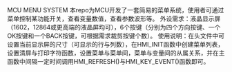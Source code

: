 MCU MENU SYSTEM
本repo为MCU开发了一套简易的菜单系统，使用者可通过菜单控制某功能开关，查看变量数值，查看参数波形等。
外设需求：液晶显示屏（1602，12864或更高端的液晶屏均可），6个按键（分别为四个方向按键、一个OK按键和一个BACK按键，可根据需求裁剪按键个数）。
使用说明：在头文件中可设置当前显示屏的尺寸（可显示的行与列数），在HMI_INIT函数中创建菜单列表，设置清屏与打印字符函数，设置菜单与菜单间，菜单与变量间的从属关系，并在主函数中间隔一定时间调用HMI_REFRESH()与HMI_KEY_EVENT()函数即可。

